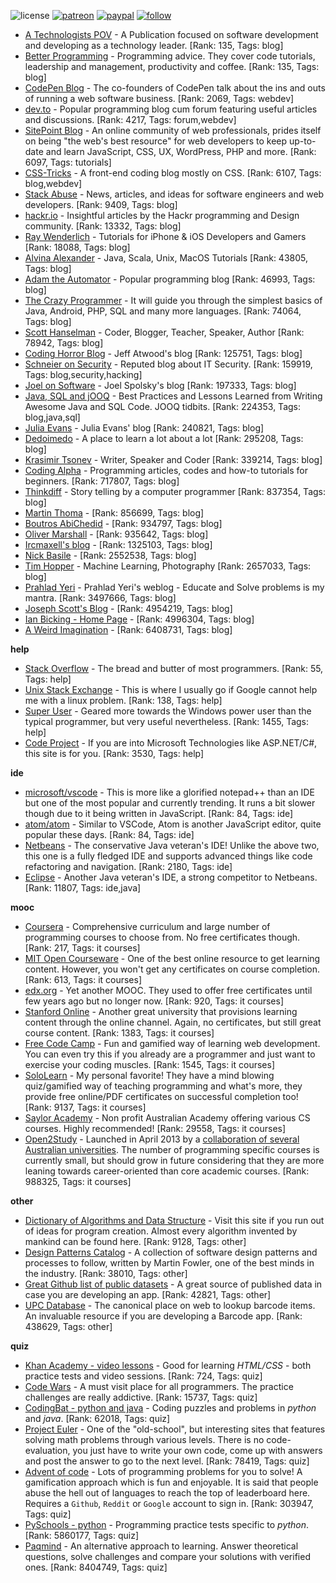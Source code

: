 ![license](https://img.shields.io/github/license/prahladyeri/siterank-stats.svg)
[![patreon](https://img.shields.io/badge/Patreon-brown.svg?logo=patreon)](https://www.patreon.com/prahladyeri)
[![paypal](https://img.shields.io/badge/PayPal-blue.svg?logo=paypal)](https://www.paypal.com/cgi-bin/webscr?cmd=_s-xclick&hosted_button_id=JM8FUXNFUK6EU)
[![follow](https://img.shields.io/twitter/follow/prahladyeri.svg?style=social)](https://twitter.com/prahladyeri)

- [A Technologists POV](https://medium.com/a-technologists-pov) - A Publication focused on software development and developing as a technology leader. [Rank: 135, Tags: blog]
- [Better Programming](https://medium.com/better-programming) - Programming advice. They cover code tutorials, leadership and management, productivity and coffee. [Rank: 135, Tags: blog]
- [CodePen Blog](https://blog.codepen.io/) - The co-founders of CodePen talk about the ins and outs of running a web software business. [Rank: 2069, Tags: webdev]
- [dev.to](https://dev.to/) - Popular programming blog cum forum featuring useful articles and discussions. [Rank: 4217, Tags: forum,webdev]
- [SitePoint Blog](https://www.sitepoint.com/blog/) - An online community of web professionals, prides itself on being "the web's best resource" for web developers to keep up-to-date and learn JavaScript, CSS, UX, WordPress, PHP and more. [Rank: 6097, Tags: tutorials]
- [CSS-Tricks](https://css-tricks.com/) - A front-end coding blog mostly on CSS. [Rank: 6107, Tags: blog,webdev]
- [Stack Abuse](https://stackabuse.com/) - News, articles, and ideas for software engineers and web developers. [Rank: 9409, Tags: blog]
- [hackr.io](https://hackr.io/blog) - Insightful articles by the Hackr programming and Design community. [Rank: 13332, Tags: blog]
- [Ray Wenderlich](https://www.raywenderlich.com/) - Tutorials for iPhone & iOS Developers and Gamers [Rank: 18088, Tags: blog]
- [Alvina Alexander](https://alvinalexander.com/) - Java, Scala, Unix, MacOS Tutorials [Rank: 43805, Tags: blog]
- [Adam the Automator](https://adamtheautomator.com/) - Popular programming blog [Rank: 46993, Tags: blog]
- [The Crazy Programmer](https://www.thecrazyprogrammer.com/) - It will guide you through the simplest basics of Java, Android, PHP, SQL and many more languages. [Rank: 74064, Tags: blog]
- [Scott Hanselman](https://www.hanselman.com/) - Coder, Blogger, Teacher, Speaker, Author [Rank: 78942, Tags: blog]
- [Coding Horror Blog](https://blog.codinghorror.com/) - Jeff Atwood's blog [Rank: 125751, Tags: blog]
- [Schneier on Security](https://www.schneier.com/) - Reputed blog about IT Security. [Rank: 159919, Tags: blog,security,hacking]
- [Joel on Software](https://www.joelonsoftware.com/) - Joel Spolsky's blog [Rank: 197333, Tags: blog]
- [Java, SQL and jOOQ](https://blog.jooq.org/) - Best Practices and Lessons Learned from Writing Awesome Java and SQL Code. JOOQ tidbits. [Rank: 224353, Tags: blog,java,sql]
- [Julia Evans](https://jvns.ca/) - Julia Evans' blog [Rank: 240821, Tags: blog]
- [Dedoimedo](https://www.dedoimedo.com/) - A place to learn a lot about a lot [Rank: 295208, Tags: blog]
- [Krasimir Tsonev](https://krasimirtsonev.com/) - Writer, Speaker and Coder [Rank: 339214, Tags: blog]
- [Coding Alpha](https://www.codingalpha.com/) - Programming articles, codes and how-to tutorials for beginners. [Rank: 717807, Tags: blog]
- [Thinkdiff](https://thinkdiff.net/) - Story telling by a computer programmer [Rank: 837354, Tags: blog]
- [Martin Thoma](https://martin-thoma.com/) -  [Rank: 856699, Tags: blog]
- [Boutros AbiChedid](https://bacsoftwareconsulting.com/blog/index.php/about/) -  [Rank: 934797, Tags: blog]
- [Oliver Marshall](https://olivermarshall.net/) -  [Rank: 935642, Tags: blog]
- [Ircmaxell's blog](https://blog.ircmaxell.com/) -  [Rank: 1325103, Tags: blog]
- [Nick Basile](https://nick-basile.com/) -  [Rank: 2552538, Tags: blog]
- [Tim Hopper](https://tdhopper.com/) - Machine Learning, Photography [Rank: 2657033, Tags: blog]
- [Prahlad Yeri](https://prahladyeri.com) - Prahlad Yeri's weblog - Educate and Solve problems is my mantra. [Rank: 3497666, Tags: blog]
- [Joseph Scott's Blog](https://blog.josephscott.org/) -  [Rank: 4954219, Tags: blog]
- [Ian Bicking - Home Page](https://www.ianbicking.org/) -  [Rank: 4996304, Tags: blog]
- [A Weird Imagination](https://aweirdimagination.net/) -  [Rank: 6408731, Tags: blog]

**help**

- [Stack Overflow](https://stackoverflow.com) - The bread and butter of most programmers. [Rank: 55, Tags: help]
- [Unix Stack Exchange](https://unix.stackexchange.com) - This is where I usually go if Google cannot help me with a linux problem. [Rank: 138, Tags: help]
- [Super User](https://superuser.com) - Geared more towards the Windows power user than the typical programmer, but very useful nevertheless. [Rank: 1455, Tags: help]
- [Code Project](https://www.codeproject.com) - If you are into Microsoft Technologies like ASP.NET/C#, this site is for you. [Rank: 3530, Tags: help]

**ide**

- [microsoft/vscode](https://github.com/microsoft/vscode) - This is more like a glorified notepad++ than an IDE but one of the most popular and currently trending. It runs a bit slower though due to it being written in JavaScript. [Rank: 84, Tags: ide]
- [atom/atom](https://github.com/atom/atom) - Similar to VSCode, Atom is another JavaScript editor, quite popular these days. [Rank: 84, Tags: ide]
- [Netbeans](https://netbeans.apache.org/) - The conservative Java veteran's IDE! Unlike the above two, this one is a fully fledged IDE and supports advanced things like code refactoring and navigation. [Rank: 2180, Tags: ide]
- [Eclipse](https://eclipse.org) - Another Java veteran's IDE, a strong competitor to Netbeans. [Rank: 11807, Tags: ide,java]

**mooc**

- [Coursera](https://www.coursera.org/) - Comprehensive curriculum and large number of programming courses to choose from. No free certificates though. [Rank: 217, Tags: it courses]
- [MIT Open Courseware](https://ocw.mit.edu) - One of the best online resource to get learning content. However, you won't get any certificates on course completion. [Rank: 613, Tags: it courses]
- [edx.org](https://courses.edx.org/) - Yet another MOOC. They used to offer free certificates until few years ago but no longer now. [Rank: 920, Tags: it courses]
- [Stanford Online](http://online.stanford.edu/) - Another great university that provisions learning content through the online channel. Again, no certificates, but still great course content. [Rank: 1383, Tags: it courses]
- [Free Code Camp](https://www.freecodecamp.org/) - Fun and gamified way of learning web development. You can even try this if you already are a programmer and just want to exercise your coding muscles. [Rank: 1545, Tags: it courses]
- [SoloLearn](https://www.sololearn.com) - My personal favorite! They have a mind blowing quiz/gamified way of teaching programming and what's more, they provide free online/PDF certificates on successful completion too! [Rank: 9137, Tags: it courses]
- [Saylor Academy](https://learn.saylor.org) - Non profit Australian Academy offering various CS courses. Highly recommended! [Rank: 29558, Tags: it courses]
- [Open2Study](https://www.open2study.com) - Launched in April 2013 by a [collaboration of several Australian universities](http://www.thegoodmooc.com/2013/06/a-review-of-open2study.html). The number of programming specific courses is currently small, but should grow in future considering that they are more leaning towards career-oriented than core academic courses. [Rank: 988325, Tags: it courses]

**other**

- [Dictionary of Algorithms and Data Structure](http://xlinux.nist.gov/dads/) - Visit this site if you run out of ideas for program creation. Almost every algorithm invented by mankind can be found here. [Rank: 9128, Tags: other]
- [Design Patterns Catalog](http://martinfowler.com/eaaCatalog/) - A collection of software design patterns and processes to follow, written by Martin Fowler, one of the best minds in the industry. [Rank: 38010, Tags: other]
- [Great Github list of public datasets](http://www.datasciencecentral.com/profiles/blogs/great-github-list-of-public-data-sets) - A great source of published data in case you are developing an app. [Rank: 42821, Tags: other]
- [UPC Database](https://www.upcdatabase.com/itemform.asp) - The canonical place on web to lookup barcode items. An invaluable resource if you are developing a Barcode app. [Rank: 438629, Tags: other]

**quiz**

- [Khan Academy - video lessons](https://www.khanacademy.org/) - Good for learning *HTML/CSS* - both practice tests and video sessions. [Rank: 724, Tags: quiz]
- [Code Wars](https://www.codewars.com/) - A must visit place for all programmers. The practice challenges are really addictive. [Rank: 15737, Tags: quiz]
- [CodingBat - python and java](https://codingbat.com/) - Coding puzzles and problems in *python* and *java*. [Rank: 62018, Tags: quiz]
- [Project Euler](https://projecteuler.net/) - One of the "old-school", but interesting sites that features solving math problems through various levels. There is no code-evaluation, you just have to write your own code, come up with answers and post the answer to go to the next level. [Rank: 78419, Tags: quiz]
- [Advent of code](https://adventofcode.com/) - Lots of programming problems for you to solve! A gamification approach which is fun and enjoyable. It is said that people abuse the hell out of languages to reach the top of leaderboard here. Requires a `Github`, `Reddit` or `Google` account to sign in. [Rank: 303947, Tags: quiz]
- [PySchools - python](https://www.pyschools.com) - Programming practice tests specific to *python*. [Rank: 5860177, Tags: quiz]
- [Paqmind](https://paqmind.com/) - An alternative approach to learning. Answer theoretical questions, solve challenges and compare your solutions with verified ones. [Rank: 8404749, Tags: quiz]

